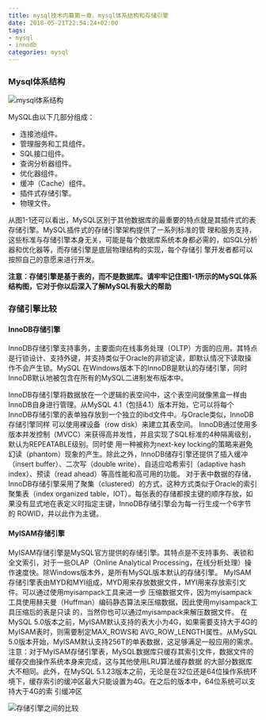 ```yaml
---
title: mysql技术内幕第一章、mysql体系结构和存储引擎
date: 2018-05-21T22:54:24+02:00
tags: 
- mysql
- innodb
categories: mysql
---
```










### Mysql体系结构





![mysql体系结构](https://ws2.sinaimg.cn/large/006tKfTcly1frkj9mvm0dj30g20ay76c.jpg)

MySQL由以下几部分组成：

- 连接池组件。
- 管理服务和工具组件。
- SQL接口组件。
- 查询分析器组件。
- 优化器组件。
- 缓冲（Cache）组件。
- 插件式存储引擎。
- 物理文件。



从图1-1还可以看出，MySQL区别于其他数据库的最重要的特点就是其插件式的表存储引擎。MySQL插件式的存储引擎架构提供了一系列标准的管 理和服务支持，这些标准与存储引擎本身无关，可能是每个数据库系统本身都必需的，如SQL分析器和优化器等，而存储引擎是底层物理结构的实现，每个存储引 擎开发者都可以按照自己的意愿来进行开发。

**注意：存储引擎是基于表的，而不是数据库。请牢牢记住图1-1所示的MySQL体系结构图，它对于你以后深入了解MySQL有极大的帮助**



<!--more-->

### 存储引擎比较



#### InnoDB存储引擎

InnoDB存储引擎支持事务，主要面向在线事务处理（OLTP）方面的应用。其特点是行锁设计、支持外键，并支持类似于Oracle的非锁定读，即默认情况下读取操作不会产生锁。MySQL 在Windows版本下的InnoDB是默认的存储引擎，同时InnoDB默认地被包含在所有的MySQL二进制发布版本中。

InnoDB存储引擎将数据放在一个逻辑的表空间中，这个表空间就像黑盒一样由InnoDB自身进行管理。从MySQL 4.1（包括4.1）版本开始，它可以将每个InnoDB存储引擎的表单独存放到一个独立的ibd文件中。与Oracle类似，InnoDB存储引擎同样 可以使用裸设备（row disk）来建立其表空间。
InnoDB通过使用多版本并发控制（MVCC）来获得高并发性，并且实现了SQL标准的4种隔离级别，默认为REPEATABLE级别。同时使 用一种被称为next-key locking的策略来避免幻读（phantom）现象的产生。除此之外，InnoDB储存引擎还提供了插入缓冲（insert buffer）、二次写（double write）、自适应哈希索引（adaptive hash index）、预读（read ahead）等高性能和高可用的功能。
对于表中数据的存储，InnoDB存储引擎采用了聚集（clustered）的方式，这种方式类似于Oracle的索引聚集表（index organized table，IOT）。每张表的存储都按主键的顺序存放，如果没有显式地在表定义时指定主键，InnoDB存储引擎会为每一行生成一个6字节的 ROWID，并以此作为主键。



#### MyISAM存储引擎

MyISAM存储引擎是MySQL官方提供的存储引擎。其特点是不支持事务、表锁和全文索引，对于一些OLAP（Online Analytical Processing，在线分析处理）操作速度快。除Windows版本外，是所有MySQL版本默认的存储引擎。
MyISAM存储引擎表由MYD和MYI组成，MYD用来存放数据文件，MYI用来存放索引文件。可以通过使用myisampack工具来进一步 压缩数据文件，因为myisampack工具使用赫夫曼（Huffman）编码静态算法来压缩数据，因此使用myisampack工具压缩后的表是只读 的，当然你也可以通过myisampack来解压数据文件。
在MySQL 5.0版本之前，MyISAM默认支持的表大小为4G，如果需要支持大于4G的MyISAM表时，则需要制定MAX_ROWS和 AVG_ROW_LENGTH属性。从MySQL 5.0版本开始，MyISAM默认支持256T的单表数据，这足够满足一般应用的需求。
注意：对于MyISAM存储引擎表，MySQL数据库只缓存其索引文件，数据文件的缓存交由操作系统本身来完成，这与其他使用LRU算法缓存数据 的大部分数据库大不相同。此外，在MySQL 5.1.23版本之前，无论是在32位还是64位操作系统环境下，缓存索引的缓冲区最大只能设置为4G。在之后的版本中，64位系统可以支持大于4G的索 引缓冲区







![存储引擎之间的比较](https://ws3.sinaimg.cn/large/006tKfTcly1frkj9r68rpj31kw0rlwju.jpg)